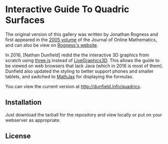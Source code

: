 Interactive Guide To Quadric Surfaces
=====================================

The original version of this gallery was written by Jonathan Rogness
and first appeared in the [2005 volume] of the Journal of Online
Mathematics, and can also be view on [Rogness's website].

In 2016, [Nathan Dunfield] redid the the interactive 3D graphics from
scratch using [three.js](http://threejs.org) instead of
[LiveGraphics3D]. This allows the guide to be viewed on web browsers
that lack Java (which in 2016 is most of them). Dunfield also updated
the styling to better support phones and smaller tablets, and switched
to [MathJax] for displaying the formulas.

You can view the current version at <http://dunfield.info/quadrics>.

Installation 
------------

Just download the tarball for the repository and view locally or
put on your webserver as appropriate. 

License
-------


[2005 volume]: http://www.maa.org/node/115856
[Rogness's website]: http://www.math.umn.edu/~rogness/quadrics/
[LiveGraphics3D]: http://wwwvis.informatik.uni-stuttgart.de/~kraus/LiveGraphics3D/index.html
[MathJax]: https://www.mathjax.org/
